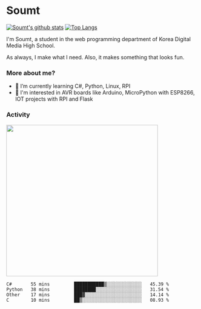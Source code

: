 # Soumt
[![Soumt's github stats](https://github-readme-stats.vercel.app/api?username=soumt-r)](https://github.com/anuraghazra/github-readme-stats)
[![Top Langs](https://github-readme-stats.vercel.app/api/top-langs/?username=soumt-r&layout=compact)](https://github.com/anuraghazra/github-readme-stats)

I'm Soumt, a student in the web programming department of Korea Digital Media High School.

As always, I make what I need. Also, it makes something that looks fun.

### More about me?
- 🌱 I’m currently learning C#, Python, Linux, RPI
- :pushpin: I'm interested in AVR boards like Arduino, MicroPython with ESP8266, IOT projects with RPI and Flask


### Activity
<img height="400" img src="https://wakatime.com/share/@soumt_r/243bdd45-4e71-4a64-bb68-9b7aa7f1d3de.svg"></img>

<!--START_SECTION:waka-->
```text
C#       55 mins         ███████████▒░░░░░░░░░░░░░   45.39 % 
Python   38 mins         ████████░░░░░░░░░░░░░░░░░   31.54 % 
Other    17 mins         ███▓░░░░░░░░░░░░░░░░░░░░░   14.14 % 
C        10 mins         ██▒░░░░░░░░░░░░░░░░░░░░░░   08.93 % 
```
<!--END_SECTION:waka-->

